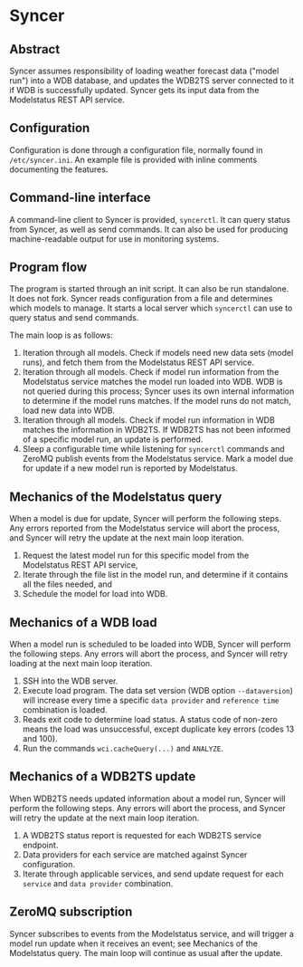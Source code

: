 Syncer
======

Abstract
--------
Syncer assumes responsibility of loading weather forecast data ("model run") into a WDB database, and updates the WDB2TS server connected to it if WDB is successfully updated. Syncer gets its input data from the Modelstatus REST API service.

Configuration
-------------
Configuration is done through a configuration file, normally found in `/etc/syncer.ini`. An example file is provided with inline comments documenting the features.

Command-line interface
----------------------
A command-line client to Syncer is provided, `syncerctl`. It can query status from Syncer, as well as send commands. It can also be used for producing machine-readable output for use in monitoring systems.

Program flow
------------
The program is started through an init script. It can also be run standalone. It does not fork. Syncer reads configuration from a file and determines which models to manage. It starts a local server which `syncerctl` can use to query status and send commands.

The main loop is as follows:

1. Iteration through all models. Check if models need new data sets (model runs), and fetch them from the Modelstatus REST API service.
2. Iteration through all models. Check if model run information from the Modelstatus service matches the model run loaded into WDB. WDB is not queried during this process; Syncer uses its own internal information to determine if the model runs matches. If the model runs do not match, load new data into WDB.
3. Iteration through all models. Check if model run information in WDB matches the information in WDB2TS. If WDB2TS has not been informed of a specific model run, an update is performed.
4. Sleep a configurable time while listening for `syncerctl` commands and ZeroMQ publish events from the Modelstatus service. Mark a model due for update if a new model run is reported by Modelstatus.

Mechanics of the Modelstatus query
----------------------------------
When a model is due for update, Syncer will perform the following steps. Any errors reported from the Modelstatus service will abort the process, and Syncer will retry the update at the next main loop iteration.

1. Request the latest model run for this specific model from the Modelstatus REST API service,
2. Iterate through the file list in the model run, and determine if it contains all the files needed, and
3. Schedule the model for load into WDB.

Mechanics of a WDB load
-----------------------
When a model run is scheduled to be loaded into WDB, Syncer will perform the following steps. Any errors will abort the process, and Syncer will retry loading at the next main loop iteration.

1. SSH into the WDB server.
2. Execute load program. The data set version (WDB option `--dataversion`) will increase every time a specific `data provider` and `reference time` combination is loaded.
3. Reads exit code to determine load status. A status code of non-zero means the load was unsuccessful, except duplicate key errors (codes 13 and 100).
4. Run the commands `wci.cacheQuery(...)` and `ANALYZE`.

Mechanics of a WDB2TS update
----------------------------
When WDB2TS needs updated information about a model run, Syncer will perform the following steps. Any errors will abort the process, and Syncer will retry the update at the next main loop iteration.

1. A WDB2TS status report is requested for each WDB2TS service endpoint.
2. Data providers for each service are matched against Syncer configuration.
3. Iterate through applicable services, and send update request for each `service` and `data provider` combination.

ZeroMQ subscription
-------------------
Syncer subscribes to events from the Modelstatus service, and will trigger a model run update when it receives an event; see Mechanics of the Modelstatus query. The main loop will continue as usual after the update.
